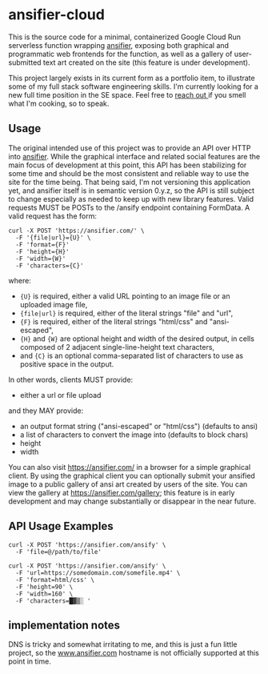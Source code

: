 # ansifier-cloud

This is the source code for a minimal, containerized Google Cloud Run serverless function wrapping
[ansifier](https://github.com/amminer/ansifier),
exposing both graphical and programmatic web frontends for the function,
as well as a gallery of user-submitted text art created on the site (this feature is under
development).

This project largely exists in its current form as a portfolio item, to illustrate some of my full
stack software engineering skills. I'm currently looking for a new full time position in the SE space.
Feel free to [reach out ](https://linkedin.com/in/ameliamminer/)if you smell what I'm cooking, so to speak.

## Usage

The original intended use of this project was to provide an API over HTTP into
[ansifier](https://github.com/amminer/ansifier/). While the graphical interface and related social
features are the main focus of development at this point, this API has been stabilizing for some
time and should be the most consistent and reliable way to use the site for the time being. That
being said, I'm not versioning this application yet, and ansifier itself is in semantic version
0.y.z, so the API is still subject to change especially as needed to keep up with new library
features. Valid requests MUST be POSTs to the /ansify endpoint containing FormData.
A valid request has the form:
```
curl -X POST 'https://ansifier.com/' \
  -F '{file|url}={U}' \
  -F 'format={F}'
  -F 'height={H}'
  -F 'width={W}'
  -F 'characters={C}'
```
where:
* `{U}` is required, either a valid URL pointing to an image file or an uploaded image file,
* `{file|url}` is required, either of the literal strings "file" and "url",
* `{F}` is required, either of the literal strings "html/css" and "ansi-escaped",
* `{H}` and `{W}` are optional height and width of the desired output, in cells composed of 2 adjacent
single-line-height text characters,
* and `{C}` is an optional comma-separated list of characters to use as positive space in the output.

In other words, clients MUST provide:

* either a url or file upload

and they MAY provide:

* an output format string ("ansi-escaped" or "html/css") (defaults to ansi)
* a list of characters to convert the image into (defaults to block chars)
* height
* width

You can also visit https://ansifier.com/ in a browser for a simple graphical client.
By using the graphical client you can optionally submit your ansified image to a public gallery of ansi
art created by users of the site. You can view the gallery at https://ansifier.com/gallery; this feature
is in early development and may change substantially or disappear in the near future.

## API Usage Examples

```
curl -X POST 'https://ansifier.com/ansify' \
  -F 'file=@/path/to/file'
```

```
curl -X POST 'https://ansifier.com/ansify' \
  -F 'url=https://somedomain.com/somefile.mp4' \
  -F 'format=html/css' \
  -F 'height=90' \
  -F 'width=160' \
  -F 'characters=█▓▒░ '
```

## implementation notes

DNS is tricky and somewhat irritating to me, and this is just a fun little project,
so the www.ansifier.com hostname is not officially supported at this point in time.
